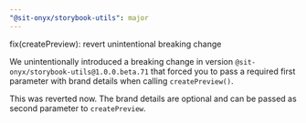 ```yaml
---
"@sit-onyx/storybook-utils": major
---
```


fix(createPreview): revert unintentional breaking change

We unintentionally introduced a breaking change in version `@sit-onyx/storybook-utils@1.0.0.beta.71` that forced you to pass a required first parameter with brand details when calling `createPreview()`.

This was reverted now. The brand details are optional and can be passed as second parameter to `createPreview`.
